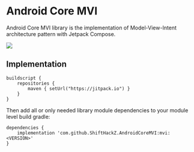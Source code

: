 # Android Core MVI 

Android Core MVI library is the implementation of Model-View-Intent architecture pattern with Jetpack Compose.

<p>
  <a href="https://jitpack.io/#ShiftHackZ/AndroidCoreMVI">
    <img src="https://jitpack.io/v/ShiftHackZ/AndroidCoreMVI.svg" />
  </a>
</p>

## Implementation

```
buildscript {
    repositories {
        maven { setUrl("https://jitpack.io") }
    }
}
```

Then add all or only needed library module dependencies to your module level build gradle:

```
dependencies {
    implementation 'com.github.ShiftHackZ.AndroidCoreMVI:mvi:<VERSION>'
}
```


